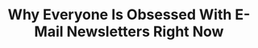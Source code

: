 ---
categories: [articles]
provider_display: techcrunch.com
favicon_url: http://s0.wp.com/wp-content/themes/vip/techcrunch-2013/assets/images/favicon.ico?m=1381204869g
title: Why Everyone Is Obsessed With E-Mail Newsletters Right Now
source: http://techcrunch.com/2014/08/23/why-everyone-is-obsessed-with-e-mail-newsletters-right-now/
image: https://i2.wp.com/tctechcrunch2011.files.wordpress.com/2014/08/newsletter.png?fit=440%2C330
---